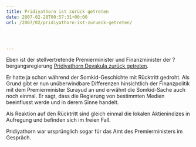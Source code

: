 ```yaml
---
title: Pridiyathorn ist zurück getreten
date: 2007-02-28T00:57:31+00:00
url: /2007/02/pridiyathorn-ist-zurueck-getreten/




---
```

Eben ist der stellvertretende Premierminister und Finanzminister der ?bergangsregierung [Pridiyathorn Devakula zurück getreten][1].

Er hatte ja schon während der Somkid-Geschichte mit Rücktritt gedroht. Als Grund gibt er nun unüberwindbare Differenzen hinsichtlich der Finanzpolitik mit dem Premierminister Surayud an und erwähnt die Somkid-Sache auch noch einmal. Er sagt, dass die Regierung von bestimmten Medien beeinflusst werde und in derem Sinne handelt.

Als Reaktion auf den Rücktritt sind gleich einmal die lokalen Aktienindizes in Aufregung und befinden sich im freien Fall.

Pridiyathorn war ursprünglich sogar für das Amt des Premierministers im Gespräch.

 [1]: http://nationmultimedia.com/2007/02/28/headlines/headlines_30028120.php
